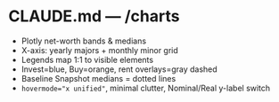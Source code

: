 # CLAUDE.md — /charts

* Plotly net-worth bands & medians
* X-axis: yearly majors + monthly minor grid
* Legends map 1:1 to visible elements
* Invest=blue, Buy=orange, rent overlays=gray dashed
* Baseline Snapshot medians = dotted lines
* `hovermode="x unified"`, minimal clutter, Nominal/Real y-label switch

